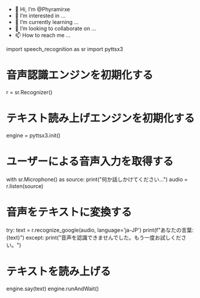 - 👋 Hi, I’m @Phyramirxe
- 👀 I’m interested in ...
- 🌱 I’m currently learning ...
- 💞️ I’m looking to collaborate on ...
- 📫 How to reach me ...

<!---
Phyramirxe/Phyramirxe is a ✨ special ✨ repository because its `README.md` (this file) appears on your GitHub profile.
You can click the Preview link to take a look at your changes.
--->
 import speech_recognition as sr
import pyttsx3

# 音声認識エンジンを初期化する
r = sr.Recognizer()

# テキスト読み上げエンジンを初期化する
engine = pyttsx3.init()

# ユーザーによる音声入力を取得する
with sr.Microphone() as source:
    print("何か話しかけてください...")
    audio = r.listen(source)

# 音声をテキストに変換する
try:
    text = r.recognize_google(audio, language='ja-JP')
    print(f"あなたの言葉: {text}")
except:
    print("音声を認識できませんでした。もう一度お試しください。")

# テキストを読み上げる
engine.say(text)
engine.runAndWait()
